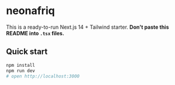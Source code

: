 # neonafriq

This is a ready-to-run Next.js 14 + Tailwind starter.
**Don't paste this README into `.tsx` files.**

## Quick start
```bash
npm install
npm run dev
# open http://localhost:3000
```
